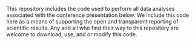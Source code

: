 This repository includes the code used to perform all data analyses associated with the conference presentation below. We include this code here as a means of supporting the open and transparent reporting of scientific results. Any and all who find their way to this repository are welcome to download, use, and or modify this code. 

